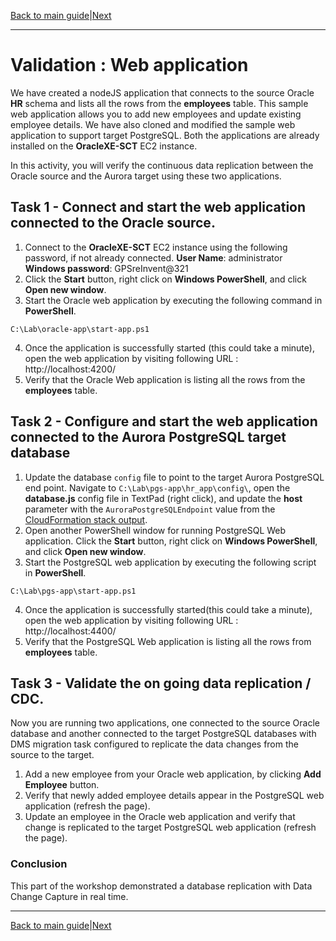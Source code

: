 ﻿[Back to main guide](../README.md)|[Next](cleanup.md)

___

# Validation : Web application 

We have created a nodeJS application that connects to the source Oracle **HR** schema and lists all the rows from the **employees**  table. This sample web application allows you to add new employees and update existing employee details. We have also cloned and modified the sample web application to support target PostgreSQL.   Both the applications are already installed on the **OracleXE-SCT** EC2 instance. 

In this activity, you will verify the continuous data replication between the Oracle source and the Aurora target using these two applications. 

## Task 1 - Connect and start the web application connected to the Oracle source.
1. Connect to the **OracleXE-SCT** EC2 instance using the following password, if not already connected.
     **User Name**: administrator   
    **Windows password**: GPSreInvent@321 
2. Click the **Start** button, right click on **Windows PowerShell**, and click **Open new window**. 
3. Start the Oracle web application by executing the following command in **PowerShell**.
```
C:\Lab\oracle-app\start-app.ps1
```
4.  Once the application is successfully started (this could take a minute), open the web application by visiting following URL : http://localhost:4200/ 
5.  Verify that the Oracle Web application is listing all the rows from the **employees** table.

## Task 2 - Configure and start the web application connected to the Aurora PostgreSQL target database
1.  Update the database `config` file to point to the target Aurora PostgreSQL end point. Navigate to `C:\Lab\pgs-app\hr_app\config\`, open the **database.js** config file in TextPad (right click), and update the **host** parameter with the `AuroraPostgreSQLEndpoint` value from the [CloudFormation stack output](./lab-setup-verification.md#cloudformation-stack-outputs).
2. Open another PowerShell window for running PostgreSQL Web application. Click the **Start** button, right click on **Windows PowerShell**, and click **Open new window**.  
3. Start the PostgreSQL web application by executing the following script in **PowerShell**.
```
C:\Lab\pgs-app\start-app.ps1
```
4.  Once the application is successfully started(this could take a minute), open the web application by visiting following URL : http://localhost:4400/ 
5.  Verify that the PostgreSQL Web application is listing all the rows from **employees** table.

## Task 3 - Validate the on going data replication / CDC. 
Now you are running two applications, one connected to the source Oracle database and another connected to the target PostgreSQL databases with DMS migration task configured to replicate the data changes from the source to the target.

1. Add a new employee from your Oracle web application, by clicking **Add Employee** button.
2. Verify that newly added employee details appear in the PostgreSQL web application (refresh the page). 
3. Update an employee in the Oracle web application and verify that change is replicated to the target PostgreSQL web application (refresh the page). 

### Conclusion
This part of the workshop demonstrated a database replication with Data Change Capture in real time.

___

[Back to main guide](../README.md)|[Next](cleanup.md)